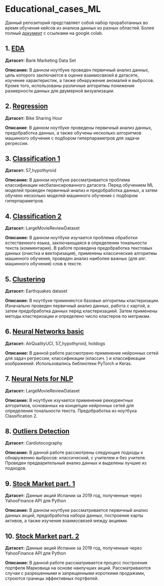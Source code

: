 # Educational_cases_ML

Данный репозиторий представляет собой набор проработанных во время обучения кейсов из анализа данных из разных областей. Более полный [документ](https://docs.google.com/document/d/1b5T7xbmiMhDgo4E8dBxwZsUV8Sxhpoisdgsgu0xFBic/edit) с ссылками на google colab.

## 1. [EDA](https://github.com/temuchinn/Educational_cases_ML/blob/master/1.%20EDA.ipynb)

**Датасет:** Bank Marketing Data Set

**Описание:** В данном ноутбуке проведен первичный анализ данных, цель которого заключается в оценке взаимосвязей в датасете, изучение характеристик, а также обнаружение аномалий и выбросов. Кроме того, использованы различные алгоритмы понижения размерности данных для двумерной визуализации.

## 2. [Regression](https://github.com/temuchinn/Educational_cases_ML/blob/master/2.%20Regression.ipynb)

**Датасет:** Bike Sharing Hour

**Описание**: В данном ноутбуке проведены первичный анализ данных, предобработка данных, а также обучены несколько алгоритмов машинного обучения с подбором гиперпараметров для задачи регрессии. 

## 3. [Classification 1](https://github.com/temuchinn/Educational_cases_ML/blob/master/3.%20Classification_1.ipynb)

**Датасет:** 57_hypothyroid

**Описание:** В данном ноутбуке рассматривается проблема классификации несбалансированного датасета. Перед обучением ML моделей проведен первичный анализ и предобработка данных, а затем обучено несколько моделей машинного обучения с подбором гиперпараметров.

## 4. [Classification 2](https://github.com/temuchinn/Educational_cases_ML/blob/master/4.%20Classification_2.ipynb)

**Датасет:** LargeMovieReviewDataset

**Описание:** В данном ноутбуке изучается проблема обработки естественного языка, заключающаяся в определении тональности текста (комментария). В работе проведена предобработка текстовых данных (очистка и векторизация), применены классические алгоритмы машинного обучения, проведен анализ наиболее важных (для алг. машинного обучения) слов в тексте. 

## 5. [Clustering](https://github.com/temuchinn/Educational_cases_ML/blob/master/5.%20Clustering.ipynb)

**Датасет:** Earthquakes dataset

**Описание:** В ноутбуке применяются базовые алгоритмы кластеризации. Изначально проведен первичный анализ данных, работа с картой, а затем предобработка данных перед кластеризацией. Затем применены методы кластеризации и определено число кластеров по метрикам.

## 6. [Neural Networks basic](https://github.com/temuchinn/Educational_cases_ML/blob/master/6.%20Neural%20Networks.ipynb)

**Датасет:** AirQualityUCI, 57_hypothyroid, hotdogs

**Описание:** В данной работе рассмотрено применение нейронных сетей для задач регрессии, классификации (классич. ) и классификации изображений. Использовались библиотеки PyTorch и Keras.

## 7. [Neural Nets for NLP](https://github.com/temuchinn/Educational_cases_ML/blob/master/7.%20NN_NLP.ipynb)

**Датасет:** LargeMovieReviewDataset

**Описание:** В ноутбуке изучается применение реккурентных алгоритмов, основанных на концепции нейронных сетей для определения тональности текста. Предобработка из ноутбука Classification 2.

## 8. [Outliers Detection](https://github.com/temuchinn/Educational_cases_ML/blob/master/8.%20Outliers%20Detection.ipynb)

**Датасет:** Cardiotocography 

**Описание:** В данной работе рассмотрены следующие подходы к обнаружению выбросов: классический, с учителем и без учителя. Проведен предварительный анализ данных и выделены лучшие из подходов.

## 9. [Stock Market part. 1](https://github.com/temuchinn/Educational_cases_ML/blob/master/9.%20Stock_market_analysis.ipynb)

**Датасет:** Данные акций Испании за 2019 год, полученные через YahooFinance API для Python

**Описание:** В данном ноутбуке рассматривается первичный анализ данных акций, предобработка набора данных, построение карты активов, а также изучение взаимосвязей между акциями.

## 10. [Stock Market part. 2](https://github.com/temuchinn/Educational_cases_ML/blob/master/10.%20Markowitz_portfolio.ipynb)

**Датасет:** Данные акций Испании за 2019 год, полученные через YahooFinance API для Python

**Описание:** В данной работе рассматривается процесс построения портфеля Марковица на основе наилучших акций. Рассматриваются случаи с разрешенными и запрещенными короткими продажами, строются границы эффективных портфелей.
